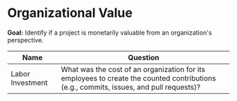 # Organizational Value

**Goal:** Identify if a project is monetarily valuable from an organization's perspective.

Name | Question
--- | ---
Labor Investment | What was the cost of an organization for its employees to create the counted contributions (e.g., commits, issues, and pull requests)?
